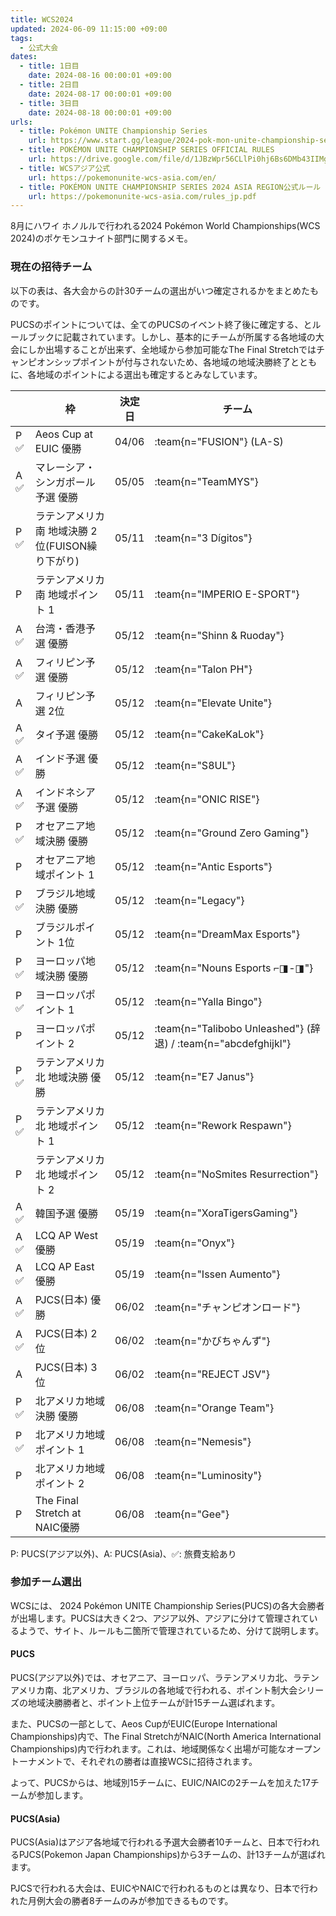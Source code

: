 ```yaml
---
title: WCS2024
updated: 2024-06-09 11:15:00 +09:00
tags:
  - 公式大会
dates:
  - title: 1日目
    date: 2024-08-16 00:00:01 +09:00
  - title: 2日目
    date: 2024-08-17 00:00:01 +09:00
  - title: 3日目
    date: 2024-08-18 00:00:01 +09:00
urls:
  - title: Pokémon UNITE Championship Series
    url: https://www.start.gg/league/2024-pok-mon-unite-championship-series
  - title: POKÉMON UNITE CHAMPIONSHIP SERIES OFFICIAL RULES
    url: https://drive.google.com/file/d/1JBzWpr56CLlPi0hj6Bs6DMb43IIMgluS/view
  - title: WCSアジア公式
    url: https://pokemonunite-wcs-asia.com/en/
  - title: POKÉMON UNITE CHAMPIONSHIP SERIES 2024 ASIA REGION公式ルール
    url: https://pokemonunite-wcs-asia.com/rules_jp.pdf
---
```


8月にハワイ ホノルルで行われる2024 Pokémon World Championships(WCS 2024)のポケモンユナイト部門に関するメモ。

<!-- more -->

### 現在の招待チーム

以下の表は、各大会からの計30チームの選出がいつ確定されるかをまとめたものです。

PUCSのポイントについては、全てのPUCSのイベント終了後に確定する、とルールブックに記載されています。しかし、基本的にチームが所属する各地域の大会にしか出場することが出来ず、全地域から参加可能なThe Final Stretchではチャンピオンシップポイントが付与されないため、各地域の地域決勝終了とともに、各地域のポイントによる選出も確定するとみなしています。


|   | 枠 | 決定日 | チーム |
|---------|----|--------|----------------------------|
| P ✅ | Aeos Cup at EUIC 優勝 | 04/06 | :team{n="FUSION"} (LA-S) |
| A ✅ | マレーシア・シンガポール予選 優勝 | 05/05 | :team{n="TeamMYS"} |
| P ✅ | ラテンアメリカ南 地域決勝 2位(FUISON繰り下がり) | 05/11 | :team{n="3 Dígitos"} |
| P | ラテンアメリカ南 地域ポイント 1 | 05/11 | :team{n="IMPERIO E-SPORT"} |
| A ✅ | 台湾・香港予選 優勝 | 05/12 | :team{n="Shinn & Ruoday"} |
| A ✅ | フィリピン予選 優勝 | 05/12 | :team{n="Talon PH"} |
| A | フィリピン予選 2位 | 05/12 | :team{n="Elevate Unite"} |
| A ✅ | タイ予選 優勝 | 05/12 | :team{n="CakeKaLok"} |
| A ✅ | インド予選 優勝 | 05/12 | :team{n="S8UL"} |
| A ✅ | インドネシア予選 優勝 | 05/12 | :team{n="ONIC RISE"} |
| P ✅ | オセアニア地域決勝 優勝 | 05/12 | :team{n="Ground Zero Gaming"} |
| P | オセアニア地域ポイント 1 | 05/12 | :team{n="Antic Esports"} |
| P ✅ | ブラジル地域決勝 優勝 | 05/12 | :team{n="Legacy"} |
| P | ブラジルポイント 1位 | 05/12 | :team{n="DreamMax Esports"} |
| P ✅ | ヨーロッパ地域決勝 優勝 | 05/12 | :team{n="Nouns Esports ⌐◨-◨"} |
| P ✅ | ヨーロッパポイント 1 | 05/12 | :team{n="Yalla Bingo"} |
| P | ヨーロッパポイント 2 | 05/12 | :team{n="Talibobo Unleashed"} (辞退) / :team{n="abcdefghijkl"} |
| P ✅ | ラテンアメリカ北 地域決勝 優勝 | 05/12 | :team{n="E7 Janus"} |
| P ✅ | ラテンアメリカ北 地域ポイント 1 | 05/12 | :team{n="Rework Respawn"} |
| P | ラテンアメリカ北 地域ポイント 2 | 05/12 | :team{n="NoSmites Resurrection"} |
| A ✅ | 韓国予選 優勝 | 05/19 | :team{n="XoraTigersGaming"} |
| A ✅ | LCQ AP West 優勝 | 05/19 | :team{n="Onyx"} |
| A ✅ | LCQ AP East 優勝 | 05/19 | :team{n="Issen Aumento"} |
| A ✅ | PJCS(日本) 優勝 | 06/02 | :team{n="チャンピオンロード"} |
| A ✅ | PJCS(日本) 2位 | 06/02 | :team{n="かびちゃんず"} |
| A | PJCS(日本) 3位 | 06/02 | :team{n="REJECT JSV"} |
| P ✅ | 北アメリカ地域決勝 優勝 | 06/08 | :team{n="Orange Team"} |
| P ✅ | 北アメリカ地域ポイント 1 | 06/08 | :team{n="Nemesis"} |
| P | 北アメリカ地域ポイント 2 | 06/08 | :team{n="Luminosity"} |
| P | The Final Stretch at NAIC優勝 | 06/08 | :team{n="Gee"} |

P: PUCS(アジア以外)、A: PUCS(Asia)、✅: 旅費支給あり

### 参加チーム選出
WCSには、 2024 Pokémon UNITE Championship Series(PUCS)の各大会勝者が出場します。PUCSは大きく2つ、アジア以外、アジアに分けて管理されているようで、サイト、ルールも二箇所で管理されているため、分けて説明します。

#### PUCS
PUCS(アジア以外)では、オセアニア、ヨーロッパ、ラテンアメリカ北、ラテンアメリカ南、北アメリカ、ブラジルの各地域で行われる、ポイント制大会シリーズの地域決勝勝者と、ポイント上位チームが計15チーム選ばれます。

また、PUCSの一部として、Aeos CupがEUIC(Europe International Championships)内で、The Final StretchがNAIC(North America International Championships)内で行われます。これは、地域関係なく出場が可能なオープントーナメントで、それぞれの勝者は直接WCSに招待されます。

よって、PUCSからは、地域別15チームに、EUIC/NAICの2チームを加えた17チームが参加します。

#### PUCS(Asia)
PUCS(Asia)はアジア各地域で行われる予選大会勝者10チームと、日本で行われるPJCS(Pokemon Japan Championships)から3チームの、計13チームが選ばれます。

PJCSで行われる大会は、EUICやNAICで行われるものとは異なり、日本で行われた月例大会の勝者8チームのみが参加できるものです。